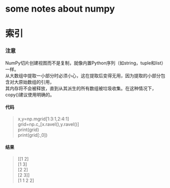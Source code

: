 # some notes about numpy  

# 索引  
### 注意  

NumPy切片创建视图而不是复制，就像内置Python序列（如string，tuple和list）一样。  
从大数组中提取一小部分时必须小心，这在提取后变得无用，因为提取的小部分包含对大原始数组的引用，  
其内存将不会被释放，直到从其派生的所有数组被垃圾收集。在这种情况下，copy()建议使用明确的。  

#### 代码  
> x,y=np.mgrid[1:3:1,2:4:1]  
> grid=np.c_[x.ravel(),y.ravel()]  
> print(grid)  
> print(grid[:,0])  

#### 结果  
> [[1 2]  
> [1 3]  
> [2 2]  
> [2 3]]  
> [1 1 2 2]  
